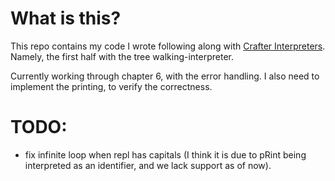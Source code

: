 # What is this?

This repo contains my code I wrote following along with [Crafter Interpreters](http://craftinginterpreters.com/). Namely, the first half with the tree walking-interpreter.

Currently working through chapter 6, with the error handling. I also need to implement the printing, to verify the correctness.

# TODO:

- fix infinite loop when repl has capitals (I think it is due to pRint being interpreted as an identifier, and we lack support as of now).

